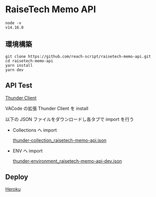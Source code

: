 # RaiseTech Memo API

```
node -v
v14.16.0
```

## 環境構築

```
git clone https://github.com/reach-script/raisetech-memo-api.git
cd raisetech-memo-api
yarn install
yarn dev
```

## API Test

[Thunder Client](https://www.thunderclient.io/)

VACode の拡張 Thunder Client を install

以下の JSON ファイルをダウンロードし各タブで import を行う

- Collections へ import

  [thunder-collection_raisetech-memo-api.json](./docs/thunder-collection_raisetech-memo-api.json)

- ENV へ import

  [thunder-environment_raisetech-memo-api-dev.json](./docs/thunder-environment_raisetech-memo-api-dev.json)

## Deploy

[Heroku](https://dashboard.heroku.com/apps)
